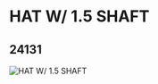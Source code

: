 # HAT W/ 1.5 SHAFT
## 24131
![HAT W/ 1.5 SHAFT](https://lc-www-live-s.legocdn.com/media/bricks/5/2/6132773.jpg)